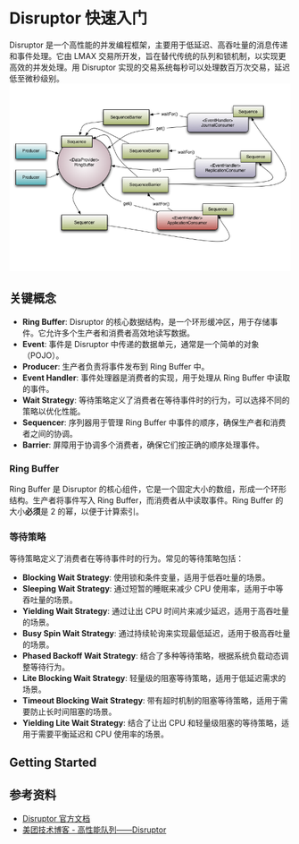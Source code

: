 # Disruptor 快速入门

Disruptor 是一个高性能的并发编程框架，主要用于低延迟、高吞吐量的消息传递和事件处理。它由 LMAX 交易所开发，旨在替代传统的队列和锁机制，以实现更高效的并发处理。用 Disruptor 实现的交易系统每秒可以处理数百万次交易，延迟低至微秒级别。
![img.png](pic/disruptor架构.png)

## 关键概念
- **Ring Buffer**: Disruptor 的核心数据结构，是一个环形缓冲区，用于存储事件。它允许多个生产者和消费者高效地读写数据。
- **Event**: 事件是 Disruptor 中传递的数据单元，通常是一个简单的对象 （POJO）。
- **Producer**: 生产者负责将事件发布到 Ring Buffer 中。
- **Event Handler**: 事件处理器是消费者的实现，用于处理从 Ring Buffer 中读取的事件。
- **Wait Strategy**: 等待策略定义了消费者在等待事件时的行为，可以选择不同的策略以优化性能。
- **Sequencer**: 序列器用于管理 Ring Buffer 中事件的顺序，确保生产者和消费者之间的协调。
- **Barrier**: 屏障用于协调多个消费者，确保它们按正确的顺序处理事件。

### Ring Buffer
Ring Buffer 是 Disruptor 的核心组件，它是一个固定大小的数组，形成一个环形结构。生产者将事件写入 Ring Buffer，而消费者从中读取事件。Ring Buffer 的大小**必须**是 2 的幂，以便于计算索引。

### 等待策略
等待策略定义了消费者在等待事件时的行为。常见的等待策略包括：
- **Blocking Wait Strategy**: 使用锁和条件变量，适用于低吞吐量的场景。
- **Sleeping Wait Strategy**: 通过短暂的睡眠来减少 CPU 使用率，适用于中等吞吐量的场景。
- **Yielding Wait Strategy**: 通过让出 CPU 时间片来减少延迟，适用于高吞吐量的场景。
- **Busy Spin Wait Strategy**: 通过持续轮询来实现最低延迟，适用于极高吞吐量的场景。
- **Phased Backoff Wait Strategy**: 结合了多种等待策略，根据系统负载动态调整等待行为。
- **Lite Blocking Wait Strategy**: 轻量级的阻塞等待策略，适用于低延迟需求的场景。
- **Timeout Blocking Wait Strategy**: 带有超时机制的阻塞等待策略，适用于需要防止长时间阻塞的场景。
- **Yielding Lite Wait Strategy**: 结合了让出 CPU 和轻量级阻塞的等待策略，适用于需要平衡延迟和 CPU 使用率的场景。


## Getting Started


## 参考资料
- [Disruptor 官方文档](https://lmax-exchange.github.io/disruptor/)
- [美团技术博客 - 高性能队列——Disruptor](https://tech.meituan.com/2016/11/18/disruptor.html)
